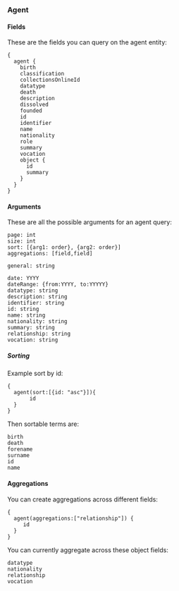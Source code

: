 ### Agent

#### Fields
These are the fields you can query on the agent entity:

```
{
  agent {
    birth
    classification
    collectionsOnlineId
    datatype
    death
    description
    dissolved
    founded
    id
    identifier
    name
    nationality
    role
    summary
    vocation
    object {
      id
      summary
    }
  }
}
```

#### Arguments
These are all the possible arguments for an agent query:
```
page: int
size: int
sort: [{arg1: order}, {arg2: order}] 
aggregations: [field,field]

general: string

date: YYYY
dateRange: {from:YYYY, to:YYYYY}
datatype: string
description: string
identifier: string
id: string
name: string
nationality: string
summary: string
relationship: string
vocation: string
```

##### Sorting
Example sort by id:
```
{
  agent(sort:[{id: "asc"}]){
       id
  }
}
```
Then sortable terms are:
```
birth
death
forename
surname
id
name

```

#### Aggregations
You can create aggregations across different fields: 
```
{
  agent(aggregations:["relationship"]) {
     id    
  }
}
```
You can currently aggregate across these object fields:
```
datatype
nationality
relationship
vocation
```